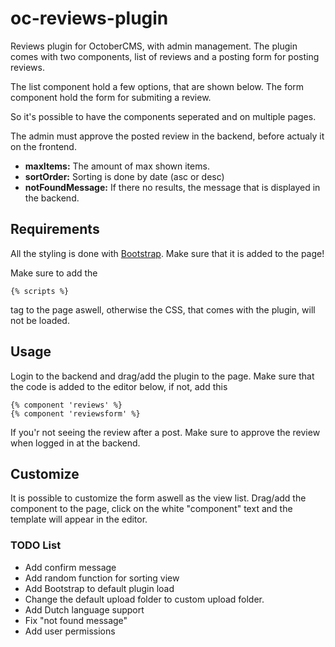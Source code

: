 # oc-reviews-plugin
Reviews plugin for OctoberCMS, with admin management. The plugin comes with two components, list of reviews and a posting form for posting reviews.

The list component hold a few options, that are shown below.
The form component hold the form for submiting a review. 

So it's possible to have the components seperated and on multiple pages.

The admin must approve the posted review in the backend, before actualy it on the frontend.


- **maxItems:** The amount of max shown items.
- **sortOrder:** Sorting is done by date (asc or desc)
- **notFoundMessage:** If there no results, the message that is displayed in the backend.


## Requirements
All the styling is done with [Bootstrap](http://getbootstrap.com/getting-started/#download-cdn). Make sure that it is added to the page!

Make sure to add the
```
{% scripts %}
```
tag to the page aswell, otherwise the CSS, that comes with the plugin, will not be loaded.


## Usage
Login to the backend and drag/add the plugin to the page. Make sure that the code is added to the editor below, if not, add this
```
{% component 'reviews' %}
{% component 'reviewsform' %}
```


If you'r not seeing the review after a post. Make sure to approve the review when logged in at the backend.

## Customize
It is possible to customize the form aswell as the view list. 
Drag/add the component to the page, click on the white "component" text and the template will appear in the editor. 


### TODO List
- Add confirm message
- Add random function for sorting view
- Add Bootstrap to default plugin load
- Change the default upload folder to custom upload folder.
- Add Dutch language support
- Fix "not found message"
- Add user permissions
